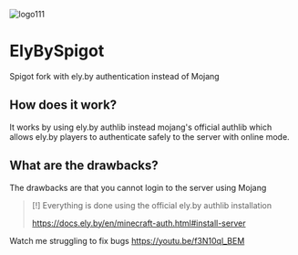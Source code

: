 ![logo111](https://github.com/user-attachments/assets/ff7cee43-4cf9-4443-b6b0-f5c961305aae)

# ElyBySpigot
Spigot fork with ely.by authentication instead of Mojang
## How does it work?
It works by using ely.by authlib instead mojang's official authlib which allows ely.by players to authenticate safely to the server with online mode.
## What are the drawbacks?
The drawbacks are that you cannot login to the server using Mojang


> [!] Everything is done using the official ely.by authlib installation
> 
> https://docs.ely.by/en/minecraft-auth.html#install-server

Watch me struggling to fix bugs
https://youtu.be/f3N10ql_BEM
